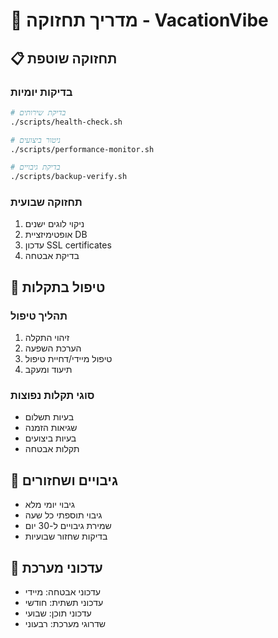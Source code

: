 # 🔧 מדריך תחזוקה - VacationVibe

## 📋 תחזוקה שוטפת

### בדיקות יומיות
```bash
# בדיקת שירותים
./scripts/health-check.sh

# ניטור ביצועים
./scripts/performance-monitor.sh

# בדיקת גיבויים
./scripts/backup-verify.sh
```

### תחזוקה שבועית
1. ניקוי לוגים ישנים
2. אופטימיזציית DB
3. עדכון SSL certificates
4. בדיקת אבטחה

## 🚨 טיפול בתקלות

### תהליך טיפול
1. זיהוי התקלה
2. הערכת השפעה
3. טיפול מיידי/דחיית טיפול
4. תיעוד ומעקב

### סוגי תקלות נפוצות
- בעיות תשלום
- שגיאות הזמנה
- בעיות ביצועים
- תקלות אבטחה

## 💾 גיבויים ושחזורים
- גיבוי יומי מלא
- גיבוי תוספתי כל שעה
- שמירת גיבויים ל-30 יום
- בדיקות שחזור שבועיות

## 🔄 עדכוני מערכת
- עדכוני אבטחה: מיידי
- עדכוני תשתית: חודשי
- עדכוני תוכן: שבועי
- שדרוגי מערכת: רבעוני